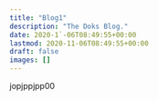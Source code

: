 ```yaml
---
title: "Blog1"
description: "The Doks Blog."
date: 2020-1`-06T08:49:55+00:00
lastmod: 2020-11-06T08:49:55+00:00
draft: false
images: []
---
```

jopjppjpp00